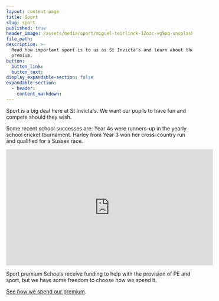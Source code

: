 ```yaml
---
layout: content-page
title: Sport
slug: sport
published: true
header_image: /assets/media/sport/miguel-teirlinck-12ozc-vg9pq-unsplash.jpg
file_path:
description: >-
  Read how important sport is to us as St Invicta's and learn about the sport
  premium.
button:
  button_link:
  button_text:
display_expandable-section: false
expandable-section:
  - header:
    content_markdown:
---
```


Sport is a big deal here at St Invicta's. We want our pupils to have fun and compete should they wish.

Some recent school successes are: Year 4s were runners-up in the yearly school cricket tournament. Harley from Year 3 won her cross-country run and qualified for a Sussex race.

<div class="cms-embed" data-cms-embed="PGlmcmFtZSB3aWR0aD0iNTYwIiBoZWlnaHQ9IjMxNSIgc3JjPSJodHRwczovL3d3dy55b3V0dWJlLmNvbS9lbWJlZC9DOFkyVEpEaFV4TSIgZnJhbWVib3JkZXI9IjAiIGFsbG93PSJhY2NlbGVyb21ldGVyOyBhdXRvcGxheTsgZW5jcnlwdGVkLW1lZGlhOyBneXJvc2NvcGU7IHBpY3R1cmUtaW4tcGljdHVyZSIgYWxsb3dmdWxsc2NyZWVuPjwvaWZyYW1lPg=="><iframe width="560" height="315" src="https://www.youtube.com/embed/C8Y2TJDhUxM" frameborder="0" allow="accelerometer; autoplay; encrypted-media; gyroscope; picture-in-picture" allowfullscreen=""></iframe></div>

Sport premium Schools receive funding to help with the provision of PE and sport, but we have some freedom to choose how we spend it.

[See how we spend our premium](/assets/media/sport/woodys-website.pdf).